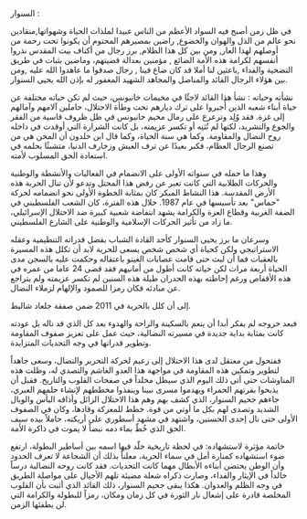 السنوار : 

في ظل زمن أصبح فيه السواد الأعظم من الناس عبيدا لملذات الحياة وشهواتها,منقادين نحو عالم من الذل والهوان والخضوع, راضين بمصيرهم المحتوم أن يكونوا تحت رحمة من أوصلهم لهذا العار, ومن بين كل هذا الظلام, برز رجال من أكناف بيت المقدس نذروا أنفسهم لكرامة هذه الأمة الضائع ,  مؤمنين بعدالة قضيتهم، وماضين بثبات في طريق التضحية والفداء ,باعثين لنا أملا قد كان ضاع فينا , رجال صدقوا ما عاهدوا الله عليه ,ومن بين هؤلاء الرجال القائد والمناضل والمجاهد  الشهيد المغفور له بإذن الله   يحيى السنوار.

نشأته وحياته : 
نشأ هذا القائد لاجئًا في مخيمات خانيونس، حيث لم تكن حياته مختلفة عن حياة أبناء شعبه الذين أُجبروا على ترك ديارهم تحت وطأة الاحتلال، حاملين آلامهم وآمالهم إلى غزة. فقد وُلِد وترعرع على رمال مخيم خانيونس في ظل ظروف قاسية من الفقر والجوع والتشريد، لكنها لم تُثنِه أو تكسر عزيمته، بل كانت الشرارة التي أوقدت في داخله روح النضال والمقاومة. وكما هي سنة الحياة، وكما قال ابن خلدون أن المحن هي من تصنع الرجال العظام، فكبر بعيدًا عن ترف العيش وزخارف الدنيا، متشبثًا بحلمه في استعادة الحق المسلوب لأمته.

وهذا ما حمله في سنواته الأولى على الانضمام في الفعاليات والأنشطة والوطنية والحركات الطلابية التي كانت تعبر عن رفض هذا المحتل وتدعو لأن تنال الحربة هذه الأرض المقدسة. هذا النشاط المبكر كان بمثابة الخطوة الأولى نحو انضمامه لحركة "حماس" بعد تأسيسها في عام 1987. خلال هذه الفترة، كان الشعب الفلسطيني في الضفة الغربية وقطاع العزة والكرامة يشهد انتفاضة شعبية كبيرة ضد الاحتلال الإسرائيلي، ما زاد من تأثير الحركات الإسلامية والوطنية على الشارع الفلسطيني.


وسرعان ما برز يحيى السنوار كأحد القادة الشباب بفضل قدراته التنظيمية وعقله الاستراتيجي ولكن كحياة أي شخص شخص يسعى للحرية لابد أن تكلل هذه المسيرة بالعقبات  فما أن لبث حتى قامت عصابات الغيتو باعتقاله وحكمت عليه بالسجن مدى الحياة أربعة مرات لكن حياته كانت أطول من أمانيهم فقد قضى 24 عاما  من عمره في هذه الأقفاص ورغم إحاطته بهذه الجدران طيلة هذه السنين لم تكسر عزيمته ولم يتراجع عن مبادئه فكان رمزا للصمود والإلهام لزملاء النضال. 

إلى أن كلل بالحرية في 2011 ضمن صفقة جلعاد شاليط.

فبعد خروجه لم يفكر أبدا أن ينعم بالسكينة والراحة والهدوء بعد كل الذي قد ناله بل عودته كانت بمثابة بداية جديدة في مسيرته النضالية، حيث عمل على تعزيز صفوف المقاومة وتطوير قدراتها في وجه التحديات المتزايدة. 

ففتحول من معتقل لدى هذا الاحتلال إلى زعيم لحركة التحرير والنضال، وسعى جاهداً لتطوير وتمكين هذه المقاومة في مواجهة هذا العدو الغاشم والتصدي له، وظلت هذه المناوشات حتى أتى ذلك اليوم الذي سيظل مخلداً في صفحات القلوب والتاريخ.
فقبل أن يذبحوا بقرتهم الحمراء ويهدموا مسرى نبينا وينفذوا مخططهم لإنشاء حلمهم العبري، جاءهم جحيم السنوار، الذي كشف بهم وهم هذا الاحتلال الزائل وأذاقه البأس والوبال الشديد وتصدى لهم بكل ما أوتي من قوة.
خطط للمعركة وقادها، وكان في الصفوف الأولى حتى نال إحدى الحسنين، واشتهد في مشهد أسطوري على أريكته، حاملاً بيده سيف الحق الذي خُطّ بماء دمه نبضاً لا يموت في ذاكرة الأمة.

خاتمة مؤثرة لاستشهاده:
في لحظة تاريخية خلّد فيها اسمه بين أساطير البطولة، ارتفع ضوء استشهاده كمنارة أمل في سماء الحرية، معلناً بذلك أن الشجاعة لا تعرف الحدود وأن الوطن يحتضن أبناءه الأبطال مهما كانت التحديات. فقد كانت روحه النضالية درساً خالداً في الإيثار والفداء، وصارت ذكراه شعلة مضيئة تلهم الأجيال على مواصلة الطريق في وجه الظلم والعدوان. هكذا يبقى جحيم السنوار، ذلك القائد الذي أثبت بأن القلوب المخلصة قادرة على إشعال نار الثورة في كل زمان ومكان، رمزاً للبطولة والكرامة التي لن يطفئها الزمن.
